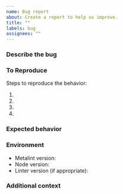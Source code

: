 ```yaml
---
name: Bug report
about: Create a report to help us improve.
title: ""
labels: bug
assignees: ""
---
```


### Describe the bug

<!-- A clear and concise description of what the bug is. -->

### To Reproduce

Steps to reproduce the behavior:

1. <!-- Use configuration '...' -->
2. <!-- Create file '...' -->
3. <!-- Run Metalint. -->
4. <!-- ... -->

### Expected behavior

<!-- A clear and concise description of what you expected to happen. -->

### Environment

- Metalint version<!-- e.g. 0.12.0 -->:
- Node version<!-- e.g. v18.12.0 -->:
- Linter version (if appropriate)<!-- e.g. eslint 8.39.0 -->:

### Additional context

<!-- Add any other context about the problem here. -->
